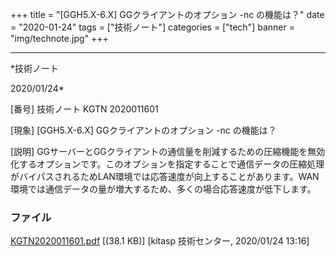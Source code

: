 ﻿+++
title = "[GGH5.X-6.X] GGクライアントのオプション -nc の機能は？"
date = "2020-01-24"
tags = ["技術ノート"]
categories = ["tech"]
banner = "img/technote.jpg"
+++

-----------------------------------------------------------------------------------------------------------------------------

*技術ノート

2020/01/24*


[番号]
技術ノート KGTN 2020011601

[現象]
[GGH5.X-6.X] GGクライアントのオプション -nc の機能は？

[説明]
GGサーバーとGGクライアントの通信量を削減するための圧縮機能を無効化するオプションです。このオプションを指定することで通信データの圧縮処理がバイパスされるためLAN環境では応答速度が向上することがあります。WAN環境では通信データの量が増大するため、多くの場合応答速度が低下します。


### ファイル

 
 


[KGTN2020011601.pdf](http://techreport.kitasp.net/attachments/download/4459/KGTN2020011601.pdf)
 [(38.1 KB)] [kitasp 技術センター, 2020/01/24
13:16]


 


 

